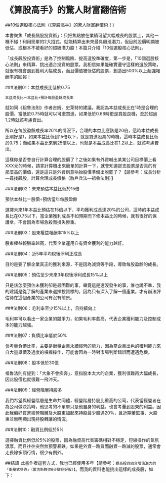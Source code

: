 # 《算股高手》的驚人財富翻倍術


##10個選股核心法則（《算股高手》的驚人財富翻倍術！）

本書聚焦「成長飆股投資術」：只把焦點放在業績可望大幅成長的股票上，其他一概不碰！利用簡單的2大招式，就能精算出未來最具飆漲潛力，但目前股價明顯被低估、或根本不被看好的超級潛力股！本篇只介紹「10個選股核心法則」。

「成長飆股投資術」是為了控制風險、提高選股準確度，第一步是，「10個選股核心法則」來精算、挑出適合投資的股票。我相信如果能確實遵守這樣的選股策略，就很有機會選到獲利大幅成長，而且價值被低估的股票，創造出500%以上超強報酬率的回報！

###法則01：本益成長比低於0.75

`本益成長比＝本益比÷預計每股盈餘成長率`

就如同《祖魯法則》作者吉姆．史萊特的建議，我認為本益成長比在1時是合理的股價，當低於0.75時就可以可慮買進，如果低於0.66時更是買股良機，至於超過1.2時就該考慮賣出。

所以在每股盈餘成長率20%的情況下，合理的本益比應該是20倍，這時本益成長比剛好是1，如果本益比低到15倍以下，就是買進股票的時機，這時本益成長比低於0.75；而如果本益比來到25倍以上，也就是本益成長比在1.2以上，就該考慮賣出。

這樣你是否會自行計算合理的股價了？之後如果有外資喊出某某公司目標價上看XXX元的時候，請拿計算機出來簡單的計算一下，就會知道那支股票是否真的有那麼高的價值，還是這只是外資刻意哄抬股價準備出脫罷了？【請參考：成長分析—尋找飆股，計算合理成長價格（散戶兵法—祖魯法則）】

###法則02：未來預估本益比低於15倍

預估本益比＝股價÷預估當年每股盈餘

選擇未來1年本益比預估在15倍以下，平均獲利成長達20%的公司，這時的本益成長比在0.75以下，當企業獲利成長不如預期而下修本益比的時候，就有很好的保護傘，不會因為市場急殺而損失慘重。

###法則03：股東權益報酬率15%以上

股東權益報酬率越高，代表企業運用自有資金獲利的能力越好。

###法則04：近5年平均稅後淨利正成長

目的是要了解企業真正的獲利來源，不是因為減資等手段，導致每股盈餘的成長。

###法則05：預估至少未來3年稅後淨利成長15%以上

只是該怎麼預估未獲利卻是最困難的事，畢竟這是還沒發生的事，誰也說不準，我的建議是從了解的產業來選擇投資標的，因為只有深入了解一個產業，才有辦法評估待在這個產業的公司有沒有前景。

###法則06：毛利率至少15%以上，且持續向上

毛利率可以看出一家企業的競爭力，如果毛利率愈高，代表企業獲利能力及控制成本的能力越強。

###法則07：負債比率低於50%

會考量負債比率，主要是衡量企業永續經營的能力，因為當企業出色的獲利能力來自大量舉債及過度的槓桿操作，可能會因為一時對市場判斷錯誤而遭遇危機。

###法則08：股本低於30億

祖魯法則有提到：「大象不會疾奔」，意指股本太大的企業，獲利很難再大幅成長，因此股價也就很難一飛沖天。

###法則09：經營階層持股多

我們希望與經營階層是生命共同體，經營階層持股比重高的公司，代表當經營者在為公司做決策時，他思考的不單單只是他自身的利益，也會考量到股東的利益。因此我偏好買進經營階層及大股東加起來持股最少超過20%，且近期董監事、大股東並無明顯出現持股轉讓的情況。

###法則10：融資比例低於5%

選擇融資比例低於5%的股票，因為融資高代表籌碼相對不穩定，短線操作的氣氛濃厚，而且往往突然無預警暴跌。如果是外資一路買而融資一路減的股票，通常會走長線多頭行情，很少有例外。

##結語
此書作者這套方式，我也已經使用多年【請參考：`提高投資組合增值潛力的「衡量式參與」（雷浩斯教你6步驟存好股）】`。而我的資料也能挑出這樣的成長股，如下：





